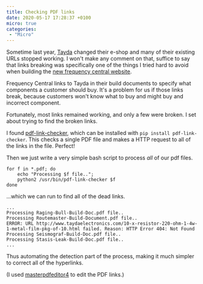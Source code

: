 ```yaml
---
title: Checking PDF links
date: 2020-05-17 17:28:37 +0100
micro: true
categories:
 - "Micro"
---
```

Sometime last year, [Tayda](https://www.taydaelectronics.com/) changed their e-shop and many of their existing URLs stopped working. I won't make any comment on that, suffice to say that links breaking was specifically one of the things I tried hard to avoid when building the [new frequency central website](/new-frequency-central-website/).

Frequency Central links to Tayda in their build documents to specify what components a customer should buy. It's a problem for us if those links break, because customers won't know what to buy and might buy and incorrect component.

Fortunately, most links remained working, and only a few were broken. I set about trying to find the broken links.

I found [pdf-link-checker](https://pypi.org/project/pdf-link-checker/), which can be installed with `pip install pdf-link-checker`. This checks a single PDF file and makes a HTTP request to all of the links in the file. Perfect!

Then we just write a very simple bash script to process *all* of our pdf files.

```
for f in *.pdf; do
    echo "Processing $f file..";
    python2 /usr/bin/pdf-link-checker $f
done
```

...which we can run to find all of the dead links.

```
...
Processing Raging-Bull-Build-Doc.pdf file..
Processing Routemaster-Build-Document.pdf file..
ERROR: URL http://www.taydaelectronics.com/10-x-resistor-220-ohm-1-4w-1-metal-film-pkg-of-10.html failed. Reason: HTTP Error 404: Not Found
Processing Seismograf-Build-Doc.pdf file..
Processing Stasis-Leak-Build-Doc.pdf file..
...
```

Thus automating the detection part of the process, making it much simpler to correct all of the hyperlinks.

(I used [masterpdfeditor4](https://aur.archlinux.org/packages/masterpdfeditor-free/) to edit the PDF links.)